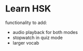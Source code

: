 # Learn HSK
functionality to add:
- audio playback for both modes
- stopwatch in quiz mode
- larger vocab
